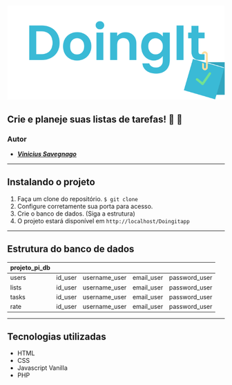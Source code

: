 ![Doingit App Logo](https://github.com/savegdesigner/Doingitapp/blob/master/doingit-logo.svg)

## Crie e planeje suas listas de tarefas! :ledger: :gem:

### Autor 
- [**_Vinicius Savegnago_**](https://www.instagram.com/vsgdesigner/)

---

## Instalando o projeto
1. Faça um clone do repositório. `$ git clone`
2. Configure corretamente sua porta para acesso.
3. Crie o banco de dados. (Siga a estrutura)
4. O projeto estará disponível em ``http://localhost/Doingitapp``

---

## Estrutura do banco de dados

| projeto_pi_db | | | | | 
| ------------- | ------------- | ------------- | ------------- | ------------- |
| users  | id_user  | username_user | email_user | password_user |
| lists  | id_user  | username_user | email_user | password_user |
| tasks  | id_user  | username_user | email_user | password_user |
| rate   | id_user  | username_user | email_user | password_user |

---

## Tecnologias utilizadas

- HTML
- CSS
- Javascript Vanilla
- PHP
